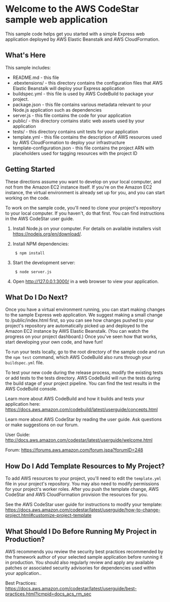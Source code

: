 Welcome to the AWS CodeStar sample web application
==================================================

This sample code helps get you started with a simple Express web application
deployed by AWS Elastic Beanstalk and AWS CloudFormation.

What's Here
-----------

This sample includes:

* README.md - this file
* .ebextensions/ - this directory contains the configuration files that
  AWS Elastic Beanstalk will deploy your Express application
* buildspec.yml - this file is used by AWS CodeBuild to package your project.
* package.json - this file contains various metadata relevant to your Node.js
  application such as dependencies
* server.js - this file contains the code for your application
* public/ - this directory contains static web assets used by your application
* tests/ - this directory contains unit tests for your application
* template.yml - this file contains the description of AWS resources used by AWS
  CloudFormation to deploy your infrastructure
* template-configuration.json - this file contains the project ARN with placeholders used for tagging resources with the project ID  


Getting Started
---------------

These directions assume you want to develop on your local computer, and not
from the Amazon EC2 instance itself. If you're on the Amazon EC2 instance, the
virtual environment is already set up for you, and you can start working on the
code.

To work on the sample code, you'll need to clone your project's repository to your
local computer. If you haven't, do that first. You can find instructions in the
AWS CodeStar user guide.

1. Install Node.js on your computer.  For details on available installers visit
   https://nodejs.org/en/download/.

2. Install NPM dependencies:

        $ npm install

3. Start the development server:

        $ node server.js

4. Open http://127.0.0.1:3000/ in a web browser to view your application.

What Do I Do Next?
------------------

Once you have a virtual environment running, you can start making changes to
the sample Express web application. We suggest making a small change to
/public/index.html first, so you can see how changes pushed to your project's
repository are automatically picked up and deployed to the Amazon EC2 instance
by AWS Elastic Beanstalk. (You can watch the progress on your project dashboard.)
Once you've seen how that works, start developing your own code, and have fun!

To run your tests locally, go to the root directory of the
sample code and run the `npm test` command, which
AWS CodeBuild also runs through your `buildspec.yml` file.

To test your new code during the release process, modify the existing tests or
add tests to the tests directory. AWS CodeBuild will run the tests during the
build stage of your project pipeline. You can find the test results
in the AWS CodeBuild console.

Learn more about AWS CodeBuild and how it builds and tests your application here:
https://docs.aws.amazon.com/codebuild/latest/userguide/concepts.html

Learn more about AWS CodeStar by reading the user guide.  Ask questions or make
suggestions on our forum.

User Guide: http://docs.aws.amazon.com/codestar/latest/userguide/welcome.html

Forum: https://forums.aws.amazon.com/forum.jspa?forumID=248

How Do I Add Template Resources to My Project?
------------------

To add AWS resources to your project, you'll need to edit the `template.yml`
file in your project's repository. You may also need to modify permissions for
your project's worker roles. After you push the template change, AWS CodeStar
and AWS CloudFormation provision the resources for you.

See the AWS CodeStar user guide for instructions to modify your template:
https://docs.aws.amazon.com/codestar/latest/userguide/how-to-change-project.html#customize-project-template

What Should I Do Before Running My Project in Production?
------------------

AWS recommends you review the security best practices recommended by the framework
author of your selected sample application before running it in production. You
should also regularly review and apply any available patches or associated security
advisories for dependencies used within your application..

Best Practices: https://docs.aws.amazon.com/codestar/latest/userguide/best-practices.html?icmpid=docs_acs_rm_sec
